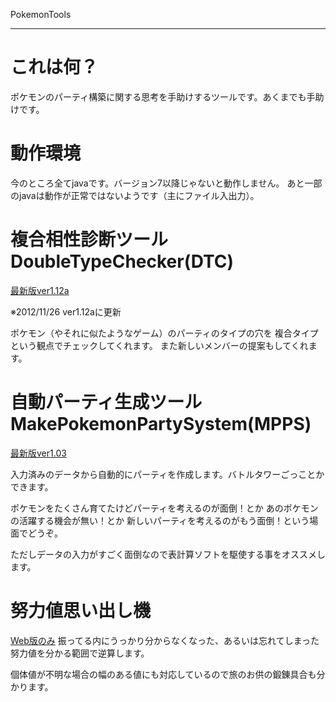 PokemonTools

--- 

# これは何？ #

ポケモンのパーティ構築に関する思考を手助けするツールです。あくまでも手助けです。

# 動作環境 #
今のところ全てjavaです。バージョン7以降じゃないと動作しません。
あと一部のjavaは動作が正常ではないようです（主にファイル入出力）。

# 複合相性診断ツール DoubleTypeChecker(DTC) #
[最新版ver1.12a](https://github.com/Zzz-/Pokemon-Tool/blob/master/DoubleTypeChecker/DTCver1.12a.zip?raw=true "DTCv1.12a")

※2012/11/26 ver1.12aに更新

ポケモン（やそれに似たようなゲーム）のパーティのタイプの穴を
複合タイプという観点でチェックしてくれます。
また新しいメンバーの提案もしてくれます。

# 自動パーティ生成ツール MakePokemonPartySystem(MPPS) #
[最新版ver1.03](https://github.com/Zzz-/Pokemon-Tool/blob/master/MakePokemonPartySystem/MPPSver1.03.zip?raw=true "MPPSv1.03")

入力済みのデータから自動的にパーティを作成します。バトルタワーごっことかできます。

ポケモンをたくさん育てたけどパーティを考えるのが面倒！とか
あのポケモンの活躍する機会が無い！とか
新しいパーティを考えるのがもう面倒！という場面でどうぞ。

ただしデータの入力がすごく面倒なので表計算ソフトを駆使する事をオススメします。

# 努力値思い出し機 #
[Web版のみ](http://pokemreffort.appspot.com/)
振ってる内にうっかり分からなくなった、あるいは忘れてしまった努力値を分かる範囲で逆算します。

個体値が不明な場合の幅のある値にも対応しているので旅のお供の鍛錬具合も分かります。


